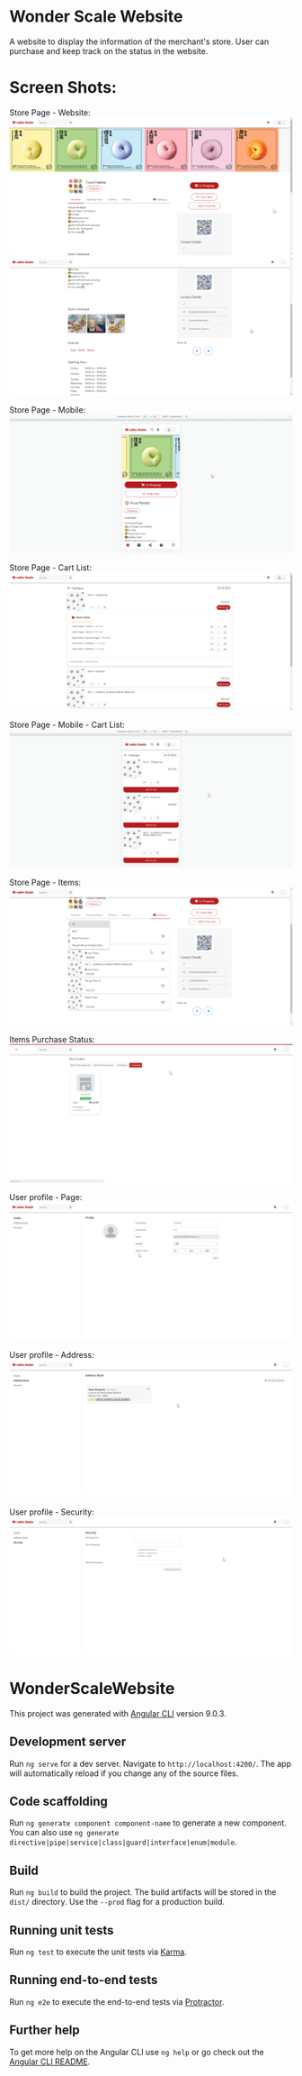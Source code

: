 # Wonder Scale Website
A website to display the information of the merchant's store. User can purchase and keep track on the status in the website.

# Screen Shots:
Store Page - Website:
<kbd>![Store Page 01](./screenshots/01_store_page_01.png)</kbd>
<kbd>![Store Page 02](./screenshots/01_store_page_02.png)</kbd>

Store Page - Mobile:
<kbd>![Store Page Mobile](./screenshots/02_store_page_mobile_size.png)</kbd>

Store Page - Cart List:
<kbd>![Store Page Cart List](./screenshots/03_store_page_cart_list.png)</kbd>

Store Page - Mobile - Cart List:
<kbd>![Store Page Mobile Cart List](./screenshots/04_store_page_mobile_cart_list.png)</kbd>

Store Page - Items:
<kbd>![Store Page Items](./screenshots/06_store_page_items.png)</kbd>

Items Purchase Status:
<kbd>![Purchase Status](./screenshots/07_purchase_status.png)</kbd>

User profile - Page:
<kbd>![User Profile](./screenshots/08_user_profile_page.png)</kbd>

User profile - Address:
<kbd>![User Profile Address](./screenshots/08_user_profile_address.png)</kbd>

User profile - Security:
<kbd>![User Profile Security](./screenshots/08_user_profile_security.png)</kbd>

# WonderScaleWebsite

This project was generated with [Angular CLI](https://github.com/angular/angular-cli) version 9.0.3.

## Development server

Run `ng serve` for a dev server. Navigate to `http://localhost:4200/`. The app will automatically reload if you change any of the source files.

## Code scaffolding

Run `ng generate component component-name` to generate a new component. You can also use `ng generate directive|pipe|service|class|guard|interface|enum|module`.

## Build

Run `ng build` to build the project. The build artifacts will be stored in the `dist/` directory. Use the `--prod` flag for a production build.

## Running unit tests

Run `ng test` to execute the unit tests via [Karma](https://karma-runner.github.io).

## Running end-to-end tests

Run `ng e2e` to execute the end-to-end tests via [Protractor](http://www.protractortest.org/).

## Further help

To get more help on the Angular CLI use `ng help` or go check out the [Angular CLI README](https://github.com/angular/angular-cli/blob/master/README.md).
